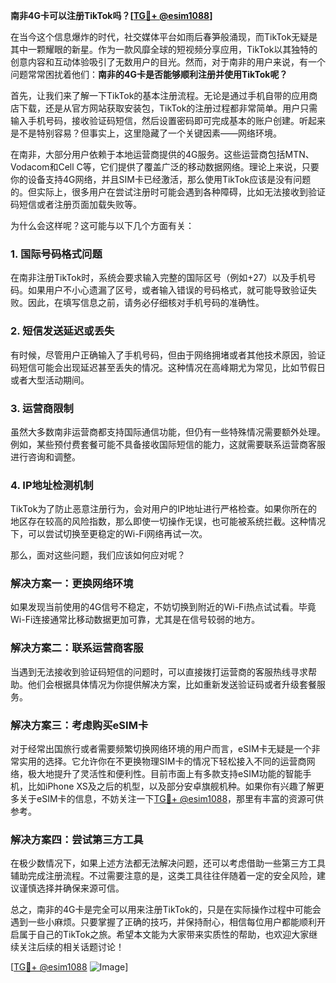 **南非4G卡可以注册TikTok吗？[[TG💪+ @esim1088](https://t.me/s/esim1088)]**

在当今这个信息爆炸的时代，社交媒体平台如雨后春笋般涌现，而TikTok无疑是其中一颗耀眼的新星。作为一款风靡全球的短视频分享应用，TikTok以其独特的创意内容和互动体验吸引了无数用户的目光。然而，对于南非的用户来说，有一个问题常常困扰着他们：**南非的4G卡是否能够顺利注册并使用TikTok呢？**

首先，让我们来了解一下TikTok的基本注册流程。无论是通过手机自带的应用商店下载，还是从官方网站获取安装包，TikTok的注册过程都非常简单。用户只需输入手机号码，接收验证码短信，然后设置密码即可完成基本的账户创建。听起来是不是特别容易？但事实上，这里隐藏了一个关键因素——网络环境。

在南非，大部分用户依赖于本地运营商提供的4G服务。这些运营商包括MTN、Vodacom和Cell C等，它们提供了覆盖广泛的移动数据网络。理论上来说，只要你的设备支持4G网络，并且SIM卡已经激活，那么使用TikTok应该是没有问题的。但实际上，很多用户在尝试注册时可能会遇到各种障碍，比如无法接收到验证码短信或者注册页面加载失败等。

为什么会这样呢？这可能与以下几个方面有关：

### 1. **国际号码格式问题**
   在南非注册TikTok时，系统会要求输入完整的国际区号（例如+27）以及手机号码。如果用户不小心遗漏了区号，或者输入错误的号码格式，就可能导致验证失败。因此，在填写信息之前，请务必仔细核对手机号码的准确性。

### 2. **短信发送延迟或丢失**
   有时候，尽管用户正确输入了手机号码，但由于网络拥堵或者其他技术原因，验证码短信可能会出现延迟甚至丢失的情况。这种情况在高峰期尤为常见，比如节假日或者大型活动期间。

### 3. **运营商限制**
   虽然大多数南非运营商都支持国际通信功能，但仍有一些特殊情况需要额外处理。例如，某些预付费套餐可能不具备接收国际短信的能力，这就需要联系运营商客服进行咨询和调整。

### 4. **IP地址检测机制**
   TikTok为了防止恶意注册行为，会对用户的IP地址进行严格检查。如果你所在的地区存在较高的风险指数，那么即使一切操作无误，也可能被系统拦截。这种情况下，可以尝试切换至更稳定的Wi-Fi网络再试一次。

那么，面对这些问题，我们应该如何应对呢？

### **解决方案一：更换网络环境**
   如果发现当前使用的4G信号不稳定，不妨切换到附近的Wi-Fi热点试试看。毕竟Wi-Fi连接通常比移动数据更加可靠，尤其是在信号较弱的地方。

### **解决方案二：联系运营商客服**
   当遇到无法接收到验证码短信的问题时，可以直接拨打运营商的客服热线寻求帮助。他们会根据具体情况为你提供解决方案，比如重新发送验证码或者升级套餐服务。

### **解决方案三：考虑购买eSIM卡**
   对于经常出国旅行或者需要频繁切换网络环境的用户而言，eSIM卡无疑是一个非常实用的选择。它允许你在不更换物理SIM卡的情况下轻松接入不同的运营商网络，极大地提升了灵活性和便利性。目前市面上有多款支持eSIM功能的智能手机，比如iPhone XS及之后的机型，以及部分安卓旗舰机种。如果你有兴趣了解更多关于eSIM卡的信息，不妨关注一下[TG💪+ @esim1088](https://t.me/s/esim1088)，那里有丰富的资源可供参考。

### **解决方案四：尝试第三方工具**
   在极少数情况下，如果上述方法都无法解决问题，还可以考虑借助一些第三方工具辅助完成注册流程。不过需要注意的是，这类工具往往伴随着一定的安全风险，建议谨慎选择并确保来源可信。

总之，南非的4G卡是完全可以用来注册TikTok的，只是在实际操作过程中可能会遇到一些小麻烦。只要掌握了正确的技巧，并保持耐心，相信每位用户都能顺利开启属于自己的TikTok之旅。希望本文能为大家带来实质性的帮助，也欢迎大家继续关注后续的相关话题讨论！

[[TG💪+ @esim1088](https://t.me/s/esim1088) ![Image](https://i.postimg.cc/4NQfJmqS/Snipaste-2025-05-13-00-14-12.png)]